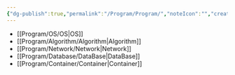 ```yaml
---
{"dg-publish":true,"permalink":"/Program/Program/","noteIcon":"","created":"2024-05-22T16:17:54.160+08:00"}
---
```


-  [[Program/OS/OS\|OS]]
- [[Program/Algorithm/Algorithm\|Algorithm]]
-  [[Program/Network/Network\|Network]]
- [[Program/Database/DataBase\|DataBase]]
- [[Program/Container/Container\|Container]]